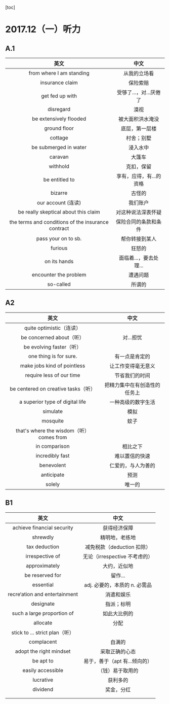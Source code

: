[toc]



# 2017.12（一）听力

## A.1

|                        英文                        |          中文           |
| :------------------------------------------------: | :---------------------: |
|              from where I am standing              |      从我的立场看       |
|                  insurance claim                   |        保险索赔         |
|                  get fed up with                   | 受够了...，对...厌倦了  |
|                     disregard                      |          漠视           |
|               be extensively flooded               |    被大面积洪水淹没     |
|                    ground floor                    |     底层，第一层楼      |
|                      cottage                       |       村舍；别墅        |
|               be submerged in water                |        浸入水中         |
|                      caravan                       |         大篷车          |
|                      withhold                      |       克扣，保留        |
|                   be entitled to                   | 享有，应得，有...的资格 |
|                      bizarre                       |         古怪的          |
|                 our account (连读)                 |        我们账户         |
|        be really skeptical about this claim        |   对这种说法深表怀疑    |
| the terms and conditions of the insurance contract |  保险合同的条款和条件   |
|                pass your on to sb.                 |     帮你转接到某人      |
|                      furious                       |         狂怒的          |
|                    on its hands                    | 面临着...，要去处理...  |
|               encounter the problem                |        遭遇问题         |
|                     so-called                      |         所谓的          |

## A2

|                   英文                   |             中文             |
| :--------------------------------------: | :--------------------------: |
|         quite optimistic（连读）         |                              |
|         be concerned about（听）         |          对...担忧           |
|         be evolving faster（听）         |                              |
|          one thing is for sure.          |        有一点是肯定的        |
|       make jobs kind of pointless        |      让工作变得毫无意义      |
|         require less of our time         |        节省我们的时间        |
|   be centered on creative tasks（听）    | 把精力集中在有创造性的任务上 |
|     a superior type of digital life      |      一种高级的数字生活      |
|                 simulate                 |             模拟             |
|                 mosquite                 |             蚊子             |
| that's where the wisdom（听） comes from |                              |
|              in comparison               |           相比之下           |
|             incredibly fast              |        难以置信的快速        |
|                benevolent                |      仁爱的，与人为善的      |
|                anticipate                |             预测             |
|                  solely                  |            唯一的            |

## B1

|              英文              |             中文              |
| :----------------------------: | :---------------------------: |
|   achieve financial security   |         获得经济保障          |
|            shrewdly            |        精明地，老练地         |
|         tax deduction          |  减免税款（deduction 扣除）   |
|        irrespective of         | 无论（irrespective 不考虑的） |
|         approximately          |         大约，近似地          |
|        be reserved for         |            留作...            |
|           essential            | adj. 必要的，本质的 n. 必需品 |
| recre‘ation and entertainment  |          消遣和娱乐           |
|           designate            |          指派；标明           |
|   such a large proportion of   |         如此大比例的          |
|            allocate            |             分配              |
| stick to ... strict plan（听） |                               |
|           complacent           |            自满的             |
|    adopt the right mindset     |        采取正确的心态         |
|           be apt to            | 易于，善于（apt 有...倾向的） |
|       easily accessible        |       （钱）易于取用的        |
|           lucrative            |           获利多的            |
|            dividend            |          奖金，分红           |
|                                |                               |
|                                |                               |

